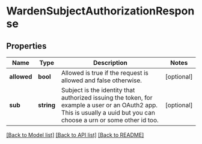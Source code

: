 # WardenSubjectAuthorizationResponse

## Properties
Name | Type | Description | Notes
------------ | ------------- | ------------- | -------------
**allowed** | **bool** | Allowed is true if the request is allowed and false otherwise. | [optional] 
**sub** | **string** | Subject is the identity that authorized issuing the token, for example a user or an OAuth2 app. This is usually a uuid but you can choose a urn or some other id too. | [optional] 

[[Back to Model list]](../README.md#documentation-for-models) [[Back to API list]](../README.md#documentation-for-api-endpoints) [[Back to README]](../README.md)


